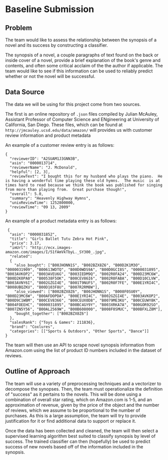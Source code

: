 # Baseline Submission

## Problem

The team would like to assess the relationship between the synopsis of a novel and its success by constructing a classifier.

The synopsis of a novel, a couple paragraphs of text found on the back or inside cover of a novel, provide a brief explanation of the book's genre and contents, and often some critical acclaim of the the author if applicable. The team would like to see if this information can be used to reliably predict whether or not the novel will be successful.

## Data Source

The data we will be using for this project come from two sources.

The first is an online repository of `.json` files compiled by Julian McAuley, Assistant Professor of Computer Science and ENgineering at University of California, San Diego. These files, which can be found at `http://jmcauley.ucsd.edu/data/amazon/` will provides us with customer review information and product metadata

An example of a customer review entry is as follows:

    {
      "reviewerID": "A2SUAM1J3GNN3B",
      "asin": "0000013714",
      "reviewerName": "J. McDonald",
      "helpful": [2, 3],
      "reviewText": "I bought this for my husband who plays the piano.  He is having a wonderful time playing these old hymns.  The music  is at times hard to read because we think the book was published for singing from more than playing from.  Great purchase though!",
      "overall": 5.0,
      "summary": "Heavenly Highway Hymns",
      "unixReviewTime": 1252800000,
      "reviewTime": "09 13, 2009"
    }
    
 An example of a product metadata entry is as follows:
 
     {
      "asin": "0000031852",
      "title": "Girls Ballet Tutu Zebra Hot Pink",
      "price": 3.17,
      "imUrl": "http://ecx.images-amazon.com/images/I/51fAmVkTbyL._SY300_.jpg",
      "related":
      {
        "also_bought": ["B00JHONN1S", "B002BZX8Z6", "B00D2K1M3O", "0000031909", "B00613WDTQ", "B00D0WDS9A", "B00D0GCI8S", "0000031895", "B003AVKOP2", "B003AVEU6G", "B003IEDM9Q", "B002R0FA24", "B00D23MC6W", "B00D2K0PA0", "B00538F5OK", "B00CEV86I6", "B002R0FABA", "B00D10CLVW", "B003AVNY6I", "B002GZGI4E", "B001T9NUFS", "B002R0F7FE", "B00E1YRI4C", "B008UBQZKU", "B00D103F8U", "B007R2RM8W"],
        "also_viewed": ["B002BZX8Z6", "B00JHONN1S", "B008F0SU0Y", "B00D23MC6W", "B00AFDOPDA", "B00E1YRI4C", "B002GZGI4E", "B003AVKOP2", "B00D9C1WBM", "B00CEV8366", "B00CEUX0D8", "B0079ME3KU", "B00CEUWY8K", "B004FOEEHC", "0000031895", "B00BC4GY9Y", "B003XRKA7A", "B00GOR92SO", "B007ZN5Y56", "B00AL2569W", "B00B608000", "B008F0SMUC", "B00BFXLZ8M"],
        "bought_together": ["B002BZX8Z6"]
      },
      "salesRank": {"Toys & Games": 211836},
      "brand": "Coxlures",
      "categories": [["Sports & Outdoors", "Other Sports", "Dance"]]
    }
    
The team will then use an API to scrape novel synopsis information from Amazon.com using the list of product ID numbers included in the dataset of reviews.

## Outline of Approach

The team will use a variety of preprocessing techniques and a vectorizer to decompose the synopses. Then, the team must operationalize the definition of "success" as it pertains to the novels. This will be done using a combination of overall star rating, which on Amazon.com is 1-5, and an approximation of revenue, given by the price of the object and the number of reviews, which we assume to be proportional to the number of purchases. As this is a large assumption, the team will try to provide justification for it or find additional data to support or replace it.

Once the data has been collected and cleaned, the team will then select a supervised learning algorithm best suited to classify synopsis by level of success. The trained classifier can then (hopefully) be used to predict success of new novels based off of the information included in the synopsis.

